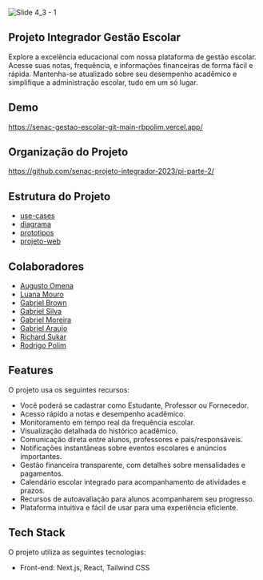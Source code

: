 ![Slide 4_3 - 1](https://github.com/rbpolim/projeto-integrador-parte-2/assets/66570560/41a279a2-29ba-4691-bb49-efb73b470186)

## Projeto Integrador Gestão Escolar

Explore a excelência educacional com nossa plataforma de gestão escolar. Acesse suas notas, frequência, e informações financeiras de forma fácil e rápida. Mantenha-se atualizado sobre seu desempenho acadêmico e simplifique a administração escolar, tudo em um só lugar.

## Demo

<https://senac-gestao-escolar-git-main-rbpolim.vercel.app/>

## Organização do Projeto

<https://github.com/senac-projeto-integrador-2023/pi-parte-2/>

## Estrutura do Projeto

- [use-cases](https://github.com/rbpolim/projeto-integrador-parte-2/tree/master/use-cases)
- [diagrama](https://github.com/rbpolim/projeto-integrador-parte-2/tree/master/diagrama)
- [prototipos](https://github.com/rbpolim/projeto-integrador-parte-2/tree/master/prototipos)
- [projeto-web](https://github.com/rbpolim/projeto-integrador-parte-2/tree/master/web)

## Colaboradores

- [Augusto Omena](https://github.com/AugustoOmena)
- [Luana Mouro](https://github.com/luanamouro)
- [Gabriel Brown](https://github.com/gabrielbrownn)
- [Gabriel Silva](<https://github.com/gabrielllsp>)
- [Gabriel Moreira](<https://github.com/GabrielLuizPacheco>)
- [Gabriel Araujo](<https://github.com/SadSmoker>)
- [Richard Sukar](<https://github.com/RichardSukar>)
- [Rodrigo Polim](<https://github.com/rbpolim>)

## Features

O projeto usa os seguintes recursos:

- Você poderá se cadastrar como Estudante, Professor ou Fornecedor.
- Acesso rápido a notas e desempenho acadêmico.
- Monitoramento em tempo real da frequência escolar.
- Visualização detalhada do histórico acadêmico.
- Comunicação direta entre alunos, professores e pais/responsáveis.
- Notificações instantâneas sobre eventos escolares e anúncios importantes.
- Gestão financeira transparente, com detalhes sobre mensalidades e pagamentos.
- Calendário escolar integrado para acompanhamento de atividades e prazos.
- Recursos de autoavaliação para alunos acompanharem seu progresso.
- Plataforma intuitiva e fácil de usar para uma experiência eficiente.

## Tech Stack

O projeto utiliza as seguintes tecnologias:

- Front-end: Next.js, React, Tailwind CSS
